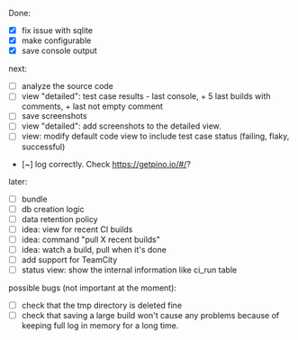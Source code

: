 Done:
- [x] fix issue with sqlite
- [x] make configurable
- [x] save console output

next:
- [ ] analyze the source code
- [ ] view "detailed": test case results - last console, + 5 last builds with comments, + last not empty comment
- [ ] save screenshots
- [ ] view "detailed": add screenshots to the detailed view.
- [ ] view: modify default code view to include test case status (failing, flaky, successful)
- [~] log correctly. Check https://getpino.io/#/?

later:
- [ ] bundle
- [ ] db creation logic
- [ ] data retention policy
- [ ] idea: view for recent CI builds
- [ ] idea: command "pull X recent builds"
- [ ] idea: watch a build, pull when it's done
- [ ] add support for TeamCity
- [ ] status view: show the internal information like ci_run table

possible bugs (not important at the moment):
- [ ] check that the tmp directory is deleted fine
- [ ] check that saving a large build won't cause any problems because of keeping full log in memory for a long time.